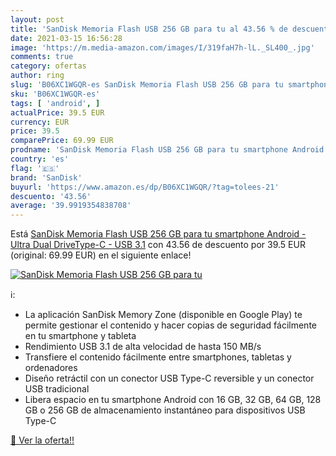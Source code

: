 ```yaml
---
layout: post
title: 'SanDisk Memoria Flash USB 256 GB para tu al 43.56 % de descuento'
date: 2021-03-15 16:56:28
image: 'https://m.media-amazon.com/images/I/319faH7h-lL._SL400_.jpg'
comments: true
category: ofertas
author: ring
slug: 'B06XC1WGQR-es SanDisk Memoria Flash USB 256 GB para tu smartphone...'
sku: 'B06XC1WGQR-es'
tags: [ 'android', ]
actualPrice: 39.5 EUR
currency: EUR
price: 39.5
comparePrice: 69.99 EUR
prodname: 'SanDisk Memoria Flash USB 256 GB para tu smartphone Android - Ultra Dual DriveType-C - USB 3.1'
country: 'es'
flag: '🇪🇸'
brand: 'SanDisk'
buyurl: 'https://www.amazon.es/dp/B06XC1WGQR/?tag=tolees-21'
descuento: '43.56'
average: '39.9919354838708'
---
```


Está [SanDisk Memoria Flash USB 256 GB para tu smartphone Android - Ultra Dual DriveType-C - USB 3.1](https://www.amazon.es/dp/B06XC1WGQR/?tag=tolees-21) con 43.56 de descuento por 39.5 EUR (original: 69.99 EUR) en el siguiente enlace!

[![SanDisk Memoria Flash USB 256 GB para tu](https://m.media-amazon.com/images/I/319faH7h-lL._SL400_.jpg)](https://www.amazon.es/dp/B06XC1WGQR/?tag=tolees-21)

ℹ️:

- La aplicación SanDisk Memory Zone (disponible en Google Play) te permite gestionar el contenido y hacer copias de seguridad fácilmente en tu smartphone y tableta
- Rendimiento USB 3.1 de alta velocidad de hasta 150 MB/s
- Transfiere el contenido fácilmente entre smartphones, tabletas y ordenadores
- Diseño retráctil con un conector USB Type-C reversible y un conector USB tradicional
- Libera espacio en tu smartphone Android con 16 GB, 32 GB, 64 GB, 128 GB o 256 GB de almacenamiento instantáneo para dispositivos USB Type-C

[🛒 Ver la oferta!!](https://www.amazon.es/dp/B06XC1WGQR/?tag=tolees-21)
